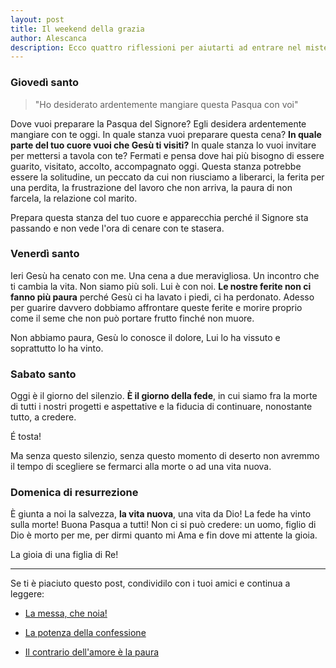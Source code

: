 ```yaml
---
layout: post
title: Il weekend della grazia
author: Alescanca
description: Ecco quattro riflessioni per aiutarti ad entrare nel mistero della grazia pasquale. Buon triduo!
---
```


### Giovedì santo

> "Ho desiderato ardentemente mangiare questa Pasqua con voi"

Dove vuoi preparare la Pasqua del Signore? Egli desidera ardentemente mangiare con te oggi. In quale stanza vuoi preparare questa cena? **In quale parte del tuo cuore vuoi che Gesù ti visiti?** In quale stanza lo vuoi invitare per mettersi a tavola con te? Fermati e pensa dove hai più bisogno di essere guarito, visitato, accolto, accompagnato oggi. Questa stanza potrebbe essere la solitudine, un peccato da cui non riusciamo a liberarci, la ferita per una perdita, la frustrazione del lavoro che non arriva, la paura di non farcela, la relazione col marito. 

Prepara questa stanza del tuo cuore e apparecchia perché il Signore sta passando e non vede l'ora di cenare con te stasera.


### Venerdì santo

Ieri Gesù ha cenato con me. Una cena a due meravigliosa. Un incontro che ti cambia la vita. Non siamo più soli. Lui è con noi. **Le nostre ferite non ci fanno più paura** perché Gesù ci ha lavato i piedi, ci ha perdonato. Adesso per guarire davvero dobbiamo affrontare queste ferite e morire proprio come il seme che non può portare frutto finché non muore. 

Non abbiamo paura, Gesù lo conosce il dolore, Lui lo ha vissuto e soprattutto lo ha vinto. 

### Sabato santo

Oggi è il giorno del silenzio. **È il giorno della fede**, in cui siamo fra la morte di tutti i nostri progetti e aspettative e la fiducia di continuare, nonostante tutto, a credere. 

É tosta! 

Ma senza questo silenzio, senza questo momento di deserto non avremmo il tempo di scegliere se fermarci alla morte o ad una vita nuova. 

### Domenica di resurrezione 

È giunta a noi la salvezza, **la vita nuova**, una vita da Dio! La fede ha vinto sulla morte! Buona Pasqua a tutti! Non ci si può credere: un uomo, figlio di Dio è morto per me, per dirmi quanto mi Ama e fin dove mi attente la gioia. 

La gioia di una figlia di Re!

---

Se ti è piaciuto questo post, condividilo con i tuoi amici e continua a leggere:

- [La messa, che noia!](http://5p2p.it/2015/03/19/la-messa-che-noia.html)

- [La potenza della confessione](http://5p2p.it/2015/03/30/la-potenza-della-confessione.html)

- [Il contrario dell'amore è la paura](http://5p2p.it/2014/07/21/contrario-dell-amore-la-paura.html)

